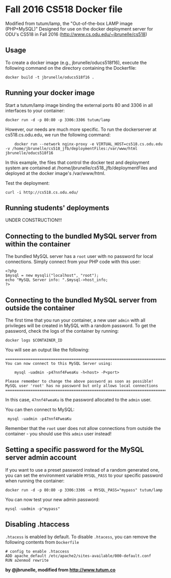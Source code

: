 Fall 2016 CS518 Docker file
=================

Modified from tutum/lamp, the "Out-of-the-box LAMP image (PHP+MySQL)"
Designed for use on the docker deployment server for ODU's CS518 
in Fall 2016 (http://www.cs.odu.edu/~jbrunelle/cs518)


Usage
-----

To create a docker image (e.g., jbrunelle/oducs518f16), execute the following command on the directory containing the Dockerfile:

	docker build -t jbrunelle/oducs518f16 .



Running your docker image
------------------------------

Start a tutum/lamp image binding the external ports 80 and 3306 in all interfaces to your container:

	docker run -d -p 80:80 -p 3306:3306 tutum/lamp

However, our needs are much more specific. To run the dockerserver at cs518.cs.odu.edu, we run the following command: 

        docker run --network nginx-proxy -e VIRTUAL_HOST=cs518.cs.odu.edu -v /home/jbrunelle/cs518_jfb/deploymentFiles:/var/www/html jbrunelle/oducs518f16

In this example, the files that control the docker test and deployment system are contained at /home/jbrunelle/cs518_jfb/deploymentFiles and deployed at the docker image's /var/www/html.

Test the deployment:

	curl -i http://cs518.cs.odu.edu/




Running students' deployments
-----------------------------------

UNDER CONSTRUCTION!!!




Connecting to the bundled MySQL server from within the container
----------------------------------------------------------------

The bundled MySQL server has a `root` user with no password for local connections.
Simply connect from your PHP code with this user:

	<?php
	$mysql = new mysqli("localhost", "root");
	echo "MySQL Server info: ".$mysql->host_info;
	?>


Connecting to the bundled MySQL server from outside the container
-----------------------------------------------------------------

The first time that you run your container, a new user `admin` with all privileges 
will be created in MySQL with a random password. To get the password, check the logs
of the container by running:

	docker logs $CONTAINER_ID

You will see an output like the following:

	========================================================================
	You can now connect to this MySQL Server using:

	    mysql -uadmin -p47nnf4FweaKu -h<host> -P<port>

	Please remember to change the above password as soon as possible!
	MySQL user 'root' has no password but only allows local connections
	========================================================================

In this case, `47nnf4FweaKu` is the password allocated to the `admin` user.

You can then connect to MySQL:

	 mysql -uadmin -p47nnf4FweaKu

Remember that the `root` user does not allow connections from outside the container - 
you should use this `admin` user instead!


Setting a specific password for the MySQL server admin account
--------------------------------------------------------------

If you want to use a preset password instead of a random generated one, you can
set the environment variable `MYSQL_PASS` to your specific password when running the container:

	docker run -d -p 80:80 -p 3306:3306 -e MYSQL_PASS="mypass" tutum/lamp

You can now test your new admin password:

	mysql -uadmin -p"mypass"


Disabling .htaccess
--------------------

`.htacess` is enabled by default. To disable `.htacess`, you can remove the following contents from `Dockerfile`

	# config to enable .htaccess
    ADD apache_default /etc/apache2/sites-available/000-default.conf
    RUN a2enmod rewrite


**by @jbrunelle, modified from http://www.tutum.co**
